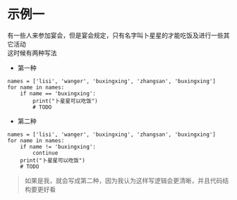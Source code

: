 # 示例一
有一些人来参加宴会，但是宴会规定，只有名字叫卜星星的才能吃饭及进行一些其它活动  
这时候有两种写法  
* 第一种
```
names = ['lisi', 'wanger', 'buxingxing', 'zhangsan', 'buxingxing']
for name in names:
    if name == 'buxingxing':
        print("卜星星可以吃饭")
        # TODO
```

* 第二种
```
names = ['lisi', 'wanger', 'buxingxing', 'zhangsan', 'buxingxing']
for name in names:
    if name != 'buxingxing':
        continue
    print("卜星星可以吃饭")
    # TODO
```
> 如果是我，就会写成第二种，因为我认为这样写逻辑会更清晰，并且代码结构要更好看  
